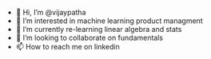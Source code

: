 - 👋 Hi, I’m @vijaypatha
- 👀 I’m interested in machine learning product managment
- 🌱 I’m currently re-learning linear algebra and stats
- 💞️ I’m looking to collaborate on fundamentals
- 📫 How to reach me on linkedin

<!---
vijaypatha/vijaypatha is a ✨ special ✨ repository because its `README.md` (this file) appears on your GitHub profile.
You can click the Preview link to take a look at your changes.
--->

